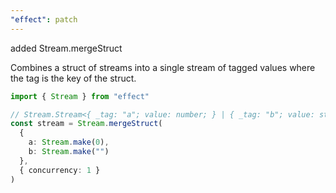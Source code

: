 ```yaml
---
"effect": patch
---
```


added Stream.mergeStruct

Combines a struct of streams into a single stream of tagged values where the tag is the key of the struct.

```ts
import { Stream } from "effect"

// Stream.Stream<{ _tag: "a"; value: number; } | { _tag: "b"; value: string; }>
const stream = Stream.mergeStruct(
  {
    a: Stream.make(0),
    b: Stream.make("")
  },
  { concurrency: 1 }
)
```
